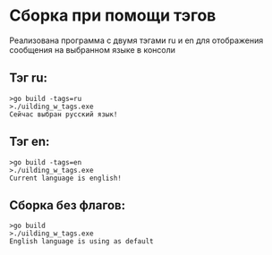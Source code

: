 # Сборка при помощи тэгов
Реализована программа с двумя тэгами ru и en для отображения сообщения на выбранном языке в консоли
## Тэг ru:
```console
>go build -tags=ru
>./uilding_w_tags.exe
Сейчас выбран русский язык!
```
## Тэг en:
```console
>go build -tags=en
>./uilding_w_tags.exe
Current language is english!
```
## Сборка без флагов: 
```console
>go build
>./uilding_w_tags.exe
English language is using as default
```